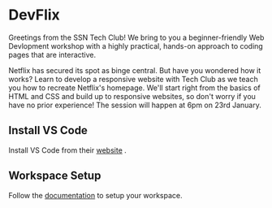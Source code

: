 # DevFlix

Greetings from the SSN Tech Club! We bring to you a beginner-friendly Web Devlopment workshop with a highly practical, hands-on approach to coding pages that are interactive.

Netflix has secured its spot as binge central. But have you wondered how it works? Learn to develop a responsive website with Tech Club as we teach you how to recreate Netflix's homepage. We'll start right from the basics of HTML and CSS and build up to responsive websites, so don't worry if you have no prior experience! The session will happen at 6pm on 23rd January.

## Install VS Code
Install VS Code from their [website](https://code.visualstudio.com/download) .

## Workspace Setup
Follow the [documentation](https://lalithk.notion.site/lalithk/Devflix-Workshop-5c3c28dd5ecc4ad0848ca1146ff2b45f) to setup your workspace.
